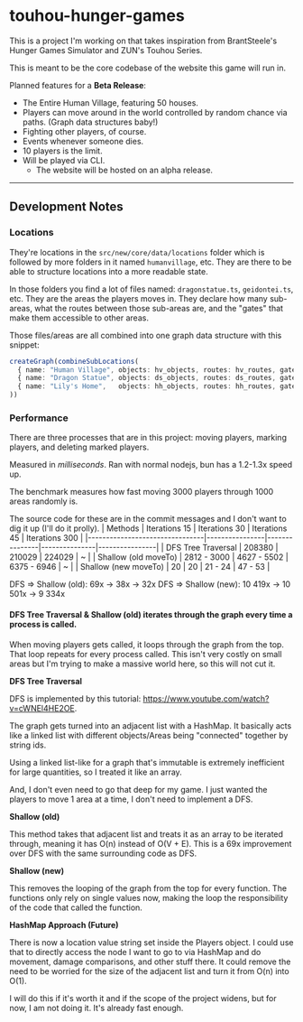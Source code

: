 # touhou-hunger-games

This is a project I'm working on that takes inspiration from BrantSteele's Hunger Games Simulator and ZUN's Touhou Series.

This is meant to be the core codebase of the website this game will run in.

Planned features for a **Beta Release**:
  - The Entire Human Village, featuring 50 houses.
  - Players can move around in the world controlled by random chance via paths. (Graph data structures baby!)
  - Fighting other players, of course.
  - Events whenever someone dies.
  - 10 players is the limit.
  - Will be played via CLI.
    - The website will be hosted on an alpha release.


---


## Development Notes
### Locations
They're locations in the `src/new/core/data/locations` folder which is followed by more folders in it named `humanvillage`, etc.
They are there to be able to structure locations into a more readable state.

In those folders you find a lot of files named: `dragonstatue.ts`, `geidontei.ts`, etc. They are the areas the players moves in. They declare how many sub-areas, what the routes between those sub-areas are, and the "gates" that make them accessible to other areas.

Those files/areas are all combined into one graph data structure with this snippet:
```ts
createGraph(combineSubLocations(
  { name: "Human Village", objects: hv_objects, routes: hv_routes, gate: hv_gates },
  { name: "Dragon Statue", objects: ds_objects, routes: ds_routes, gate: ds_gates },
  { name: "Lily's Home",   objects: hh_objects, routes: hh_routes, gate: hh_gates },
))
```

### Performance
There are three processes that are in this project: moving players, marking players, and deleting marked players.

Measured in *milliseconds*. Ran with normal nodejs, bun has a 1.2-1.3x speed up.

The benchmark measures how fast moving 3000 players through 1000 areas randomly is.

The source code for these are in the commit messages and I don't want to dig it up (I'll do it prolly).
| Methods                        | Iterations 15  | Iterations 30 | Iterations 45 | Iterations 300 |
|--------------------------------|----------------|---------------|---------------|----------------|
| DFS Tree Traversal             | 208380         | 210029        | 224029        | ~              |
| Shallow (old moveTo)           | 2812 - 3000    | 4627 - 5502   | 6375 - 6946   | ~              |
| Shallow (new moveTo)           | 20             | 20            | 21 - 24       | 47 - 53        |

DFS => Shallow (old): 69x -> 38x -> 32x
DFS => Shallow (new): 10 419x -> 10 501x -> 9 334x

#### DFS Tree Traversal & Shallow (old) iterates through the graph every time a process is called.
When moving players gets called, it loops through the graph from the top. That loop repeats for every process called.
This isn't very costly on small areas but I'm trying to make a massive world here, so this will not cut it.

**DFS Tree Traversal**

DFS is implemented by this tutorial: https://www.youtube.com/watch?v=cWNEl4HE2OE.

The graph gets turned into an adjacent list with a HashMap. It basically acts like a linked list with different objects/Areas being "connected" together by string ids. 

Using a linked list-like for a graph that's immutable is extremely inefficient for large quantities, so I treated it like an array.

And, I don't even need to go that deep for my game. I just wanted the players to move 1 area at a time, I don't need to implement a DFS.

**Shallow (old)**

This method takes that adjacent list and treats it as an array to be iterated through, meaning it has O(n) instead of O(V + E).
This is a 69x improvement over DFS with the same surrounding code as DFS.

**Shallow (new)**

This removes the looping of the graph from the top for every function. The functions only rely on single values now, making the loop the responsibility of the code that called the function.

**HashMap Approach (Future)**

There is now a location value string set inside the Players object. I could use that to directly access the node I want to go to via HashMap and do movement, damage comparisons, and other stuff there. It could remove the need to be worried for the size of the adjacent list and turn it from O(n) into O(1).

I will do this if it's worth it and if the scope of the project widens, but for now, I am not doing it. It's already fast enough.